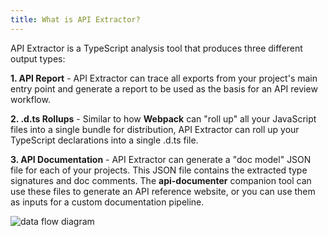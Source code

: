 ```yaml
---
title: What is API Extractor?
---
```


API Extractor is a TypeScript analysis tool that produces three different output types:

**1. API Report** - API Extractor can trace all exports from your project's main entry point and generate
a report to be used as the basis for an API review workflow.

**2. .d.ts Rollups** - Similar to how **Webpack** can "roll up" all your JavaScript files into a single bundle
for distribution, API Extractor can roll up your TypeScript declarations into a single .d.ts file.

**3. API Documentation** - API Extractor can generate a "doc model" JSON file for each of your projects. This
JSON file contains the extracted type signatures and doc comments. The **api-documenter** companion tool
can use these files to generate an API reference website, or you can use them as inputs for a custom documentation
pipeline.

<div style={{ marginLeft: 'auto', marginRight: 'auto', textAlign: 'center' }}>
  <img src="/images/docs/ae-flow-chart.svg" alt="data flow diagram" style={{ height: '450px' }}/>
</div>
